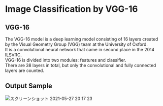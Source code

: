 # Image Classification by VGG-16

## VGG-16
The VGG-16 model is a deep learning model consisting of 16 layers created by the Visual Geometry Group (VGG) team at the University of Oxford.  
It is a convolutional neural network that came in second place in the 2014 ILSVRC.  
VGG-16 is divided into two modules: features and classifier.  
There are 38 layers in total, but only the convolutional and fully connected layers are counted.  

## Output Sample
![スクリーンショット 2021-05-27 20 17 23](https://user-images.githubusercontent.com/36861752/119817139-925b8300-bf28-11eb-8fae-ce55059343a9.png)
